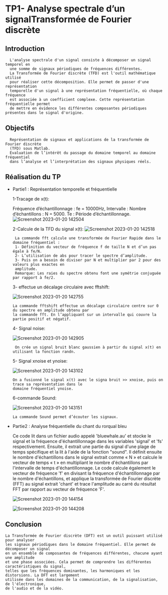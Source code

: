 # TP1- Analyse spectrale d’un signalTransformée de Fourier discrète

## Introduction
      L'analyse spectrale d'un signal consiste à décomposer un signal temporel en
      une somme de signaux périodiques de fréquences différentes. 
      La Transformée de Fourier discrète (TFD) est l'outil mathématique utilisé 
      pour réaliser cette décomposition. Elle permet de passer d'une représentation
      temporelle d'un signal à une représentation fréquentielle, où chaque fréquence 
      est associée à un coefficient complexe. Cette représentation fréquentielle permet 
      de mettre en évidence les différentes composantes périodiques présentes dans le signal d'origine.
      
## Objectifs 
      Représentation de signaux et applications de la transformée de Fourier discrète
      (TFD) sous Matlab. 
      Evaluation de l’intérêt du passage du domaine temporel au domaine fréquentiel 
      dans l’analyse et l’interprétation des signaux physiques réels.

 ## Réalisation du TP
 - Partie1 : Représentation temporelle et fréquentielle
 
      1-Tracage de x(t):
      
      Fréquence d’échantillonnage : fe = 10000Hz, Intervalle : Nombre d’échantillons : N = 5000.
      Te : Période d’échantillonnage.
      ![Screenshot 2023-01-20 142504](https://user-images.githubusercontent.com/78149349/213705408-0a6764db-714a-44c7-b974-b2b7f1c1b8ea.png)
      
      2-Calcule de la TFD du signal x(t):
      ![Screenshot 2023-01-20 142518](https://user-images.githubusercontent.com/78149349/213705612-79e15744-8597-401d-9611-0438f42e9311.png)
      
        La commande fft calcule une transformée de Fourier Rapide dans le domaine fréquentiel :
        1- Définition du vecteur de fréquence f de taille N et d’un pas égale à fe/N.
        2- L’utilisation de abs pour tracer le spectre d’amplitude.
        3- Puis on a besoin de diviser par N et multiplier par 2 pour des valeurs plus exactes en 
        amplitude.
        Remarque: Les raies du spectre obtenu font une symétrie conjuguée par rapport à fe/2.

      3- effectue un décalage circulaire avec fftshift:
      
      ![Screenshot 2023-01-20 142755](https://user-images.githubusercontent.com/78149349/213705898-b81f257b-60b6-4ece-b95e-0a0c5b558e9a.png)
        
       La commande fftshift effectue un décalage circulaire centre sur 0 du spectre en amplitude obtenu par 
       la commande fft. En l’appliquant sur un intervalle qui couvre la partie positif et négatif. 
       
      4- Signal noise:
      
      ![Screenshot 2023-01-20 142905](https://user-images.githubusercontent.com/78149349/213706117-81152308-bdcd-4f2e-900d-fae0509f02e2.png)
       
        On crée un signal bruit blanc gaussien à partir du signal x(t) en utilisant la fonction randn.
        
      5- Signal xnoise et ynoise:
      
      ![Screenshot 2023-01-20 143102](https://user-images.githubusercontent.com/78149349/213706489-952cf79f-8a8c-40b5-947a-5c3ea73b906d.png)
        
       On a fusionné le signal x(t) avec le signa bruit >> xnoise, puis on trace sa représentation dans le 
       domaine fréquentiel ynoise.
      6-commande Sound:
      
      ![Screenshot 2023-01-20 143151](https://user-images.githubusercontent.com/78149349/213706627-9b0c53fb-8d17-4086-8997-ec38423125cf.png)
        
       La commande Sound permet d’écouter les signaux.
        

 - Partie2 : Analyse fréquentielle du chant du rorqual bleu
 
      Ce code lit dans un fichier audio appelé 'bluewhale.au' et stocke le signal
      et la fréquence d'échantillonnage dans les variables 'signal' et 'fs' respectivement. 
      Ensuite, il extrait une partie du signal d'une plage de temps spécifique et la lit à 
      l'aide de la fonction "sound". Il définit ensuite le nombre d'échantillons dans le signal
      extrait comme « N » et calcule le vecteur de temps « t » en multipliant le nombre d'échantillons 
      par l'intervalle de temps d'échantillonnage.
      Le code calcule également le vecteur de fréquence 'f' en divisant la fréquence d'échantillonnage
      par le nombre d'échantillons, et applique la transformée de Fourier discrète (FFT) au signal extrait
      'chant' et trace l'amplitude au carré du résultat FFT par rapport au vecteur de fréquence 'F'.
        
      ![Screenshot 2023-01-20 144154](https://user-images.githubusercontent.com/78149349/213709620-5aa4e573-42f2-4222-92f5-10b6c9e511a2.png)
      
      ![Screenshot 2023-01-20 144208](https://user-images.githubusercontent.com/78149349/213709685-793f4b76-6015-4450-a361-567fa5e14710.png)

  ## Conclusion
  
    La Transformée de Fourier discrète (DFT) est un outil puissant utilisé pour analyser
    les signaux périodiques dans le domaine fréquentiel. Elle permet de décomposer un signal
    en un ensemble de composantes de fréquences différentes, chacune ayant une amplitude 
    et une phase associées. Cela permet de comprendre les différentes caractéristiques du signal, 
    telles que les fréquences dominantes, les harmoniques et les distorsions. La DFT est largement
    utilisée dans les domaines de la communication, de la signalisation, de l'électronique,
    de l'audio et de la vidéo.


